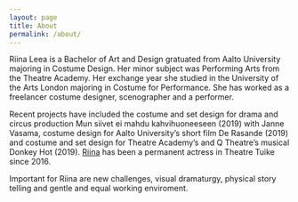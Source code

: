 ```yaml
---
layout: page
title: About
permalink: /about/
---
```


Riina Leea is a Bachelor of Art and Design gratuated from Aalto University majoring in Costume Design. Her
minor subject was Performing Arts from the Theatre Academy. Her exchange year she studied in the University of
the Arts London majoring in Costume for Performance. She has worked as a freelancer costume designer, scenographer and a performer.

Recent projects have included the costume and set design for drama and circus production Mun siivet ei mahdu
kahvihuoneeseen (2019) with Janne Vasama, costume design for Aalto University’s short film De Rasande (2019)
and costume and set design for Theatre Academy’s and Q Theatre’s musical Donkey Hot (2019). [Riina](http://www.teatterituike.fi/portfolio/items/riina-nieminen/) has been a permanent actress in Theatre Tuike since 2016.

Important for Riina are new challenges, visual dramaturgy, physical story telling and gentle and equal working enviroment.



